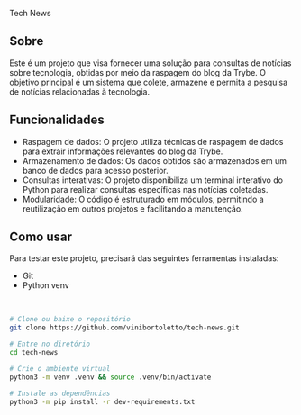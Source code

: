  Tech News

## Sobre
Este é um projeto que visa fornecer uma solução para consultas de notícias sobre tecnologia, obtidas por meio da raspagem do blog da Trybe. O objetivo principal é um sistema que colete, armazene e permita a pesquisa de notícias relacionadas à tecnologia.

## Funcionalidades
- Raspagem de dados: O projeto utiliza técnicas de raspagem de dados para extrair informações relevantes do blog da Trybe.
- Armazenamento de dados: Os dados obtidos são armazenados em um banco de dados para acesso posterior.
- Consultas interativas: O projeto disponibiliza um terminal interativo do Python para realizar consultas específicas nas notícias coletadas.
- Modularidade: O código é estruturado em módulos, permitindo a reutilização em outros projetos e facilitando a manutenção.

## Como usar
Para testar este projeto, precisará das seguintes ferramentas instaladas:

- Git
- Python venv

<br/>

```bash
# Clone ou baixe o repositório
git clone https://github.com/vinibortoletto/tech-news.git

# Entre no diretório
cd tech-news

# Crie o ambiente virtual
python3 -m venv .venv && source .venv/bin/activate

# Instale as dependências
python3 -m pip install -r dev-requirements.txt
```
